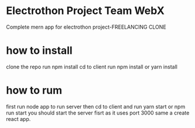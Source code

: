 # Electrothon Project Team WebX
Complete mern app for electrothon project-FREELANCING CLONE

# how to install
clone the repo
run npm install
cd to client
run npm install or yarn install

# how to rum 
first run node app to run server
then cd to client and run yarn start or npm run start
you should start the server fisrt as it uses port 3000 same a create react app.

